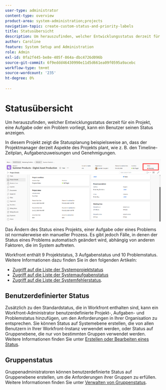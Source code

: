 ```yaml
---
user-type: administrator
content-type: overview
product-area: system-administration;projects
navigation-topic: create-custom-status-and-priority-labels
title: Statusübersicht
description: Um herauszufinden, welcher Entwicklungsstatus derzeit für ein Projekt, eine Aufgabe oder ein Problem vorliegt, kann ein Benutzer seinen Status anzeigen.
author: Caroline
feature: System Setup and Administration
role: Admin
exl-id: 0fa2f445-be8e-405f-864a-dbc4726d096b
source-git-commit: 6f9eddd46430990e11d5d661ea09f0595a9acebc
workflow-type: tm+mt
source-wordcount: '235'
ht-degree: 0%

---
```


# Statusübersicht

Um herauszufinden, welcher Entwicklungsstatus derzeit für ein Projekt, eine Aufgabe oder ein Problem vorliegt, kann ein Benutzer seinen Status anzeigen.

In diesem Projekt zeigt die Statusplanung beispielsweise an, dass der Projektmanager derzeit Aspekte des Projekts plant, wie z. B. den Timeline-Zeitplan, Aufgabenzuweisungen und Genehmigungen.

![Beispielprojektstatus](assets/statuses-overview.png)

Das Ändern des Status eines Projekts, einer Aufgabe oder eines Problems ist normalerweise ein manueller Prozess. Es gibt jedoch Fälle, in denen der Status eines Problems automatisch geändert wird, abhängig von anderen Faktoren, die im System auftreten.

Workfront enthält 9 Projektstatus, 3 Aufgabenstatus und 10 Problemstatus. Weitere Informationen dazu finden Sie in den folgenden Artikeln:

* [Zugriff auf die Liste der Systemprojektstatus](../../../administration-and-setup/customize-workfront/creating-custom-status-and-priority-labels/project-statuses.md)
* [Zugriff auf die Liste der Systemaufgabenstatus](../../../administration-and-setup/customize-workfront/creating-custom-status-and-priority-labels/task-statuses.md)
* [Zugriff auf die Liste der Systemfehlerstatus](../../../administration-and-setup/customize-workfront/creating-custom-status-and-priority-labels/issue-statuses.md).

## Benutzerdefinierter Status

Zusätzlich zu den Standardstatus, die in Workfront enthalten sind, kann ein Workfront-Administrator benutzerdefinierte Projekt-, Aufgaben- und Problemstatus hinzufügen, um den Anforderungen in Ihrer Organisation zu entsprechen. Sie können Status auf Systemebene erstellen, die von allen Benutzern in Ihrer Workfront-Instanz verwendet werden, oder Status auf Gruppenebene, die nur von bestimmten Gruppen verwendet werden. Weitere Informationen finden Sie unter [Erstellen oder Bearbeiten eines Status](../../../administration-and-setup/customize-workfront/creating-custom-status-and-priority-labels/create-or-edit-a-status.md).

## Gruppenstatus

Gruppenadministratoren können benutzerdefinierte Status auf Gruppenebene erstellen, um die Anforderungen ihrer Gruppen zu erfüllen. Weitere Informationen finden Sie unter [Verwalten von Gruppenstatus](../../../administration-and-setup/manage-groups/manage-group-statuses/manage-group-statuses.md).
